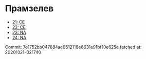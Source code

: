 # Прамзелев
- [21: CE](21.md)
- [22: CE](22.md)
- [23: NA](23.md)
- [24: NA](24.md)

Commit: 7e1752bb047884ae0512116e6631e91bf10e625e
 fetched at: 20201021-021740
